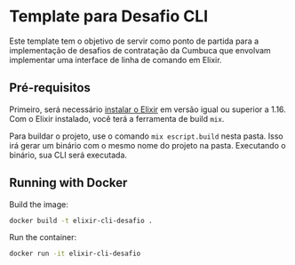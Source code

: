 # Template para Desafio CLI

Este template tem o objetivo de servir como 
ponto de partida para a implementação de desafios
de contratação da Cumbuca que envolvam implementar
uma interface de linha de comando em Elixir.

## Pré-requisitos

Primeiro, será necessário [instalar o Elixir](https://elixir-lang.org/install.html)
em versão igual ou superior a 1.16.
Com o Elixir instalado, você terá a ferramenta de build `mix`.

Para buildar o projeto, use o comando `mix escript.build` nesta pasta.
Isso irá gerar um binário com o mesmo nome do projeto na pasta.
Executando o binário, sua CLI será executada.


## Running with Docker

Build the image:

```bash
docker build -t elixir-cli-desafio .
```

Run the container:

```bash
docker run -it elixir-cli-desafio
```